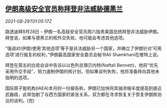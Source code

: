 <!--1630200663000-->
[伊朗高级安全官员称拜登非法威胁德黑兰](https://cn.reuters.com/article/iran-official-biden-0829-idCNKBS2FU01J)
------

<div><i>2021-08-29T01:05:17Z</i></div><p>路透迪拜8月28日 - 伊朗一名高级安全官员周六指责美国总统拜登非法威胁伊朗。拜登说，如果与德黑兰的核外交失败，他可能会考虑其他选项。</p><p>“强调对(伊朗)使用‘其他选项’等于是非法威胁另一个国家，并确立了伊朗针对‘可用选项’进行报复的权利，”伊朗最高国家安全委员会秘书Ali Shamkhani在推特上说。</p><p>拜登在周五的白宫会谈中告诉以以色列总理贝内特(Naftali Bennett)，他将“优先采用外交手段”，努力遏制伊朗的核计划，但如果谈判失败，他将准备转向其他未指明的选项。</p><p>国际原子能机构(IAEA)本月的一份报告称，伊朗已加快将其铀浓缩丰度提高到接近武器级，此举加剧了与西方国家的紧张关系，双方都在寻求恢复关于恢复伊朗核协议的谈判。(完)</p>
